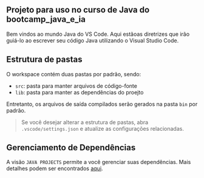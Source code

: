 ## Projeto para uso no curso de Java do bootcamp_java_e_ia 

Bem vindos ao mundo Java do VS Code. Aqui estãoas diretrizes que irão guiá-lo ao escrever seu código Java utilizando o Visual Studio Code.

## Estrutura de pastas

O workspace contém duas pastas por padrão, sendo:

- `src`: pasta para manter arquivos de código-fonte
- `lib`: pasta para manter as dependências do proejto

Entretanto, os arquivos de saída compilados serão gerados na pasta `bin` por padrão.

> Se você desejar alterar a estrutura de pastas, abra `.vscode/settings.json` e atualize as configurações relacionadas.

## Gerenciamento de Dependências

A visão `JAVA PROJECTS` permite a você gerenciar suas dependências. Mais detalhes podem ser encontrados [aqui](https://github.com/microsoft/vscode-java-dependency#manage-dependencies).
